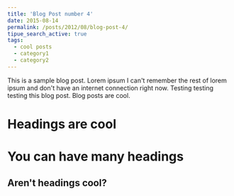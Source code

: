 ```yaml
---
title: 'Blog Post number 4'
date: 2015-08-14
permalink: /posts/2012/08/blog-post-4/
tipue_search_active: true
tags:
  - cool posts
  - category1
  - category2
---
```


This is a sample blog post. Lorem ipsum I can't remember the rest of lorem ipsum and don't have an internet connection right now. Testing testing testing this blog post. Blog posts are cool.

Headings are cool
======

You can have many headings
======

Aren't headings cool?
------
